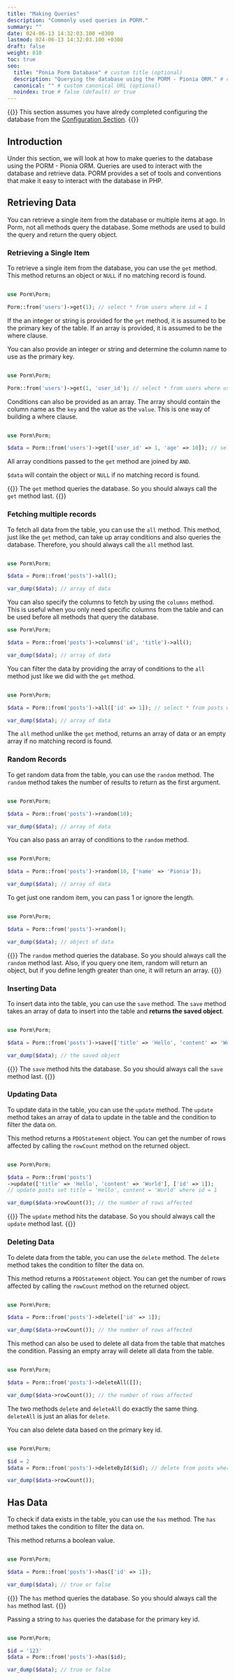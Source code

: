```yaml
---
title: "Making Queries"
description: "Commonly used queries in PORM."
summary: ""
date: 024-06-13 14:32:03.100 +0300
lastmod: 024-06-13 14:32:03.100 +0300
draft: false
weight: 810
toc: true
seo:
  title: "Ponia Porm Database" # custom title (optional)
  description: "Querying the database using the PORM - Pionia ORM." # custom description (recommended)
  canonical: "" # custom canonical URL (optional)
  noindex: true # false (default) or true
---
```


{{<callout context="tip"  icon="outline/pencil">}}
This section assumes you have alredy completed configuring the database from the [Configuration Section](/documentation/database/configuration-getting-started).
{{</callout>}}

## Introduction

Under this section, we will look at how to make queries to the database using the PORM - Pionia ORM. Queries are used to interact with the database and retrieve data. PORM provides a set of tools and conventions that make it easy to interact with the database in PHP.

## Retrieving Data

You can retrieve a single item from the database or multiple items at ago. In Porm, not all methods query the database. Some methods are used to build the query and return the query object.

### Retrieving a Single Item

To retrieve a single item from the database, you can use the `get` method. This method returns an object or `NULL` if no matching record is found.

```php

use Porm\Porm;

Porm::from('users')->get(1); // select * from users where id = 1

```

If the an integer or string is provided for the `get` method, it is assumed to be the primary key of the table. If an array is provided, it is assumed to be the where clause.

You can also provide an integer or string and determine the column name to use as the primary key.

```php

use Porm\Porm;

Porm::from('users')->get(1, 'user_id'); // select * from users where user_id = 1

```

Conditions can also be provided as an array. The array should contain the column name as the `key` and the value as the `value`. This is one way of building a where clause.

```php

use Porm\Porm;

$data = Porm::from('users')->get(['user_id' => 1, 'age' => 10]); // select * from users where user_id = 1 and age = 10

```

All array conditions passed to the `get` method are joined by `AND`.

`$data` will contain the object or `NULL` if no matching record is found.

{{<callout context="note"  icon="outline/pencil">}}
  The `get` method queries the database. So you should always call the `get` method last.
{{</callout>}}

### Fetching multiple records

To fetch all data from the table, you can use the `all` method. This method, just like the `get` method, can take up array conditions and also queries the database. Therefore, you should always call the `all` method last.

```php

use Porm\Porm;

$data = Porm::from('posts')->all();

var_dump($data); // array of data
```

You can also specify the columns to fetch by using the `columns` method. This is useful when you only need specific columns from the table and can be used before all methods that query the database.

```php
use Porm\Porm;

$data = Porm::from('posts')->columns('id', 'title')->all();

var_dump($data); // array of data
```

You can filter the data by providing the array of conditions to the `all` method just like we did with the `get` method.

```php

use Porm\Porm;

$data = Porm::from('posts')->all(['id' => 1]); // select * from posts where id = 1

var_dump($data); // array of data
```

The `all` method unlike the `get` method, returns an array of data or an empty array if no matching record is found.

### Random Records

To get random data from the table, you can use the `random` method. The `random` method takes the number of results to return as the first argument.

```php

use Porm\Porm;

$data = Porm::from('posts')->random(10);

var_dump($data); // array of data
```

You can also pass an array of conditions to the `random` method.

```php

use Porm\Porm;

$data = Porm::from('posts')->random(10, ['name' => 'Pionia']);

var_dump($data); // array of data
```

To get just one random item, you can pass 1 or ignore the length.

```php

use Porm\Porm;

$data = Porm::from('posts')->random();

var_dump($data); // object of data
```

{{<callout context="note"  icon="outline/pencil">}}
  The `random` method queries the database. So you should always call the `random` method last. Also, if you query one item, random will return an object, but if you define length greater than one, it will return an array.
{{</callout>}}

### Inserting Data

To insert data into the table, you can use the `save` method. The `save` method takes an array of data to insert into the table and __returns the saved object__.

```php

use Porm\Porm;

$data = Porm::from('posts')->save(['title' => 'Hello', 'content' => 'World']);

var_dump($data); // the saved object
```

{{<callout context="note"  icon="outline/pencil">}}
  The `save` method hits the database. So you should always call the `save` method last.
{{</callout>}}

### Updating Data

To update data in the table, you can use the `update` method. The `update` method takes an array of data to update in the table and the condition to filter the data on.

This method returns a `PDOStatement` object. You can get the number of rows affected by calling the `rowCount` method on the returned object.

```php

use Porm\Porm;

$data = Porm::from('posts')
->update(['title' => 'Hello', 'content' => 'World'], ['id' => 1]);
// update posts set title = 'Hello', content = 'World' where id = 1

var_dump($data->rowCount()); // the number of rows affected
```

{{<callout context="note"  icon="outline/pencil">}}
  The `update` method hits the database. So you should always call the `update` method last.
{{</callout>}}

### Deleting Data

To delete data from the table, you can use the `delete` method. The `delete` method takes the condition to filter the data on.

This method returns a `PDOStatement` object. You can get the number of rows affected by calling the `rowCount` method on the returned object.

```php

use Porm\Porm;

$data = Porm::from('posts')->delete(['id' => 1]);

var_dump($data->rowCount()); // the number of rows affected
```

This method can also be used to delete all data from the table that matches the condition. Passing an empty array will delete all data from the table.

```php

use Porm\Porm;

$data = Porm::from('posts')->deleteAll([]);

var_dump($data->rowCount()); // the number of rows affected
```

The two methods `delete` and `deleteAll` do exactly the same thing. `deleteAll` is just an alias for `delete`.

You can also delete data based on the primary key id.

```php

use Porm\Porm;

$id = 2
$data = Porm::from('posts')->deleteById($id); // delete from posts where id = 2

var_dump($data->rowCount());
```

## Has Data

To check if data exists in the table, you can use the `has` method. The `has` method takes the condition to filter the data on.

This method returns a boolean value.

```php

use Porm\Porm;

$data = Porm::from('posts')->has(['id' => 1]);

var_dump($data); // true or false
```

{{<callout context="note"  icon="outline/pencil">}}
  The `has` method queries the database. So you should always call the `has` method last.
{{</callout>}}

Passing a string to `has` queries the database for the primary key id.

```php

use Porm\Porm;

$id = '123'
$data = Porm::from('posts')->has($id);

var_dump($data); // true or false
```
